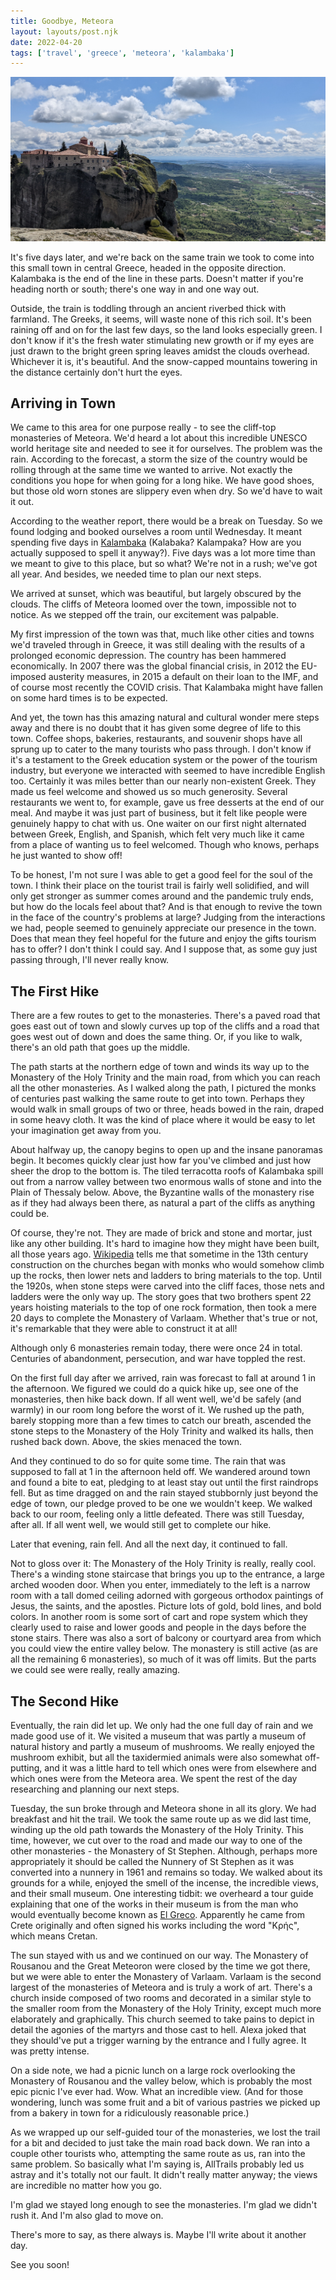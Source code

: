 ```yaml
---
title: Goodbye, Meteora
layout: layouts/post.njk
date: 2022-04-20
tags: ['travel', 'greece', 'meteora', 'kalambaka']
---
```


![Monastery of the Holy Trinity at Meteora](/_images/meteora.png)

It's five days later, and we're back on the same train we took to come into this small town in central Greece, headed in
the opposite direction. Kalambaka is the end of the line in these parts. Doesn't matter if you're heading north or
south; there's one way in and one way out.

Outside, the train is toddling through an ancient riverbed thick with farmland. The Greeks, it seems, will waste none of
this rich soil. It's been raining off and on for the last few days, so the land looks especially green. I don't know if
it's the fresh water stimulating new growth or if my eyes are just drawn to the bright green spring leaves amidst the
clouds overhead. Whichever it is, it's beautiful. And the snow-capped mountains towering in the distance certainly don't
hurt the eyes.

## Arriving in Town

We came to this area for one purpose really - to see the cliff-top monasteries of Meteora. We'd heard a lot about this
incredible UNESCO world heritage site and needed to see it for ourselves. The problem was the rain. According to the
forecast, a storm the size of the country would be rolling through at the same time we wanted to arrive. Not exactly the
conditions you hope for when going for a long hike. We have good shoes, but those old worn stones are slippery even when
dry. So we'd have to wait it out.

According to the weather report, there would be a break on Tuesday. So we found lodging and booked ourselves a room
until Wednesday. It meant spending five days in [Kalambaka](https://en.wikipedia.org/wiki/Kalabaka) (Kalabaka?
Kalampaka? How are you actually supposed to spell it anyway?). Five days was a lot more time than we meant to give to
this place, but so what? We're not in a rush; we've got all year. And besides, we needed time to plan our next steps.

We arrived at sunset, which was beautiful, but largely obscured by the clouds. The cliffs of Meteora loomed over the
town, impossible not to notice. As we stepped off the train, our excitement was palpable.

My first impression of the town was that, much like other cities and towns we'd traveled through in Greece, it was still
dealing with the results of a prolonged economic depression. The country has been hammered economically. In 2007 there
was the global financial crisis, in 2012 the EU-imposed austerity measures, in 2015 a default on their loan to the IMF,
and of course most recently the COVID crisis. That Kalambaka might have fallen on some hard times is to be expected.

And yet, the town has this amazing natural and cultural wonder mere steps away and there is no doubt that it has
given some degree of life to this town. Coffee shops, bakeries, restaurants, and souvenir shops have all sprung up to
cater to the many tourists who pass through. I don't know if it's a testament to the Greek education system or the power
of the tourism industry, but everyone we interacted with seemed to have incredible English too. Certainly it was miles
better than our nearly non-existent Greek. They made us feel welcome and showed us so much generosity. Several
restaurants we went to, for example, gave us free desserts at the end of our meal. And maybe it was just part of
business, but it felt like people were genuinely happy to chat with us. One waiter on our first night alternated between
Greek, English, and Spanish, which felt very much like it came from a place of wanting us to feel welcomed. Though who
knows, perhaps he just wanted to show off!

To be honest, I'm not sure I was able to get a good feel for the soul of the town. I think their place on the tourist
trail is fairly well solidified, and will only get stronger as summer comes around and the pandemic truly ends, but how
do the locals feel about that? And is that enough to revive the town in the face of the country's problems at large?
Judging from the interactions we had, people seemed to genuinely appreciate our presence in the town. Does that mean
they feel hopeful for the future and enjoy the gifts tourism has to offer? I don't think I could say. And I suppose
that, as some guy just passing through, I'll never really know.

## The First Hike

There are a few routes to get to the monasteries. There's a paved road that goes east out of town and slowly curves up
top of the cliffs and a road that goes west out of down and does the same thing. Or, if you like to walk, there's an old
path that goes up the middle.

The path starts at the northern edge of town and winds its way up to the Monastery of the Holy Trinity and the main
road, from which you can reach all the other monasteries. As I walked along the path, I pictured the monks of centuries
past walking the same route to get into town. Perhaps they would walk in small groups of two or three, heads bowed in
the rain, draped in some heavy cloth. It was the kind of place where it would be easy to let your imagination get away
from you.

About halfway up, the canopy begins to open up and the insane panoramas begin. It becomes quickly clear just how far
you've climbed and just how sheer the drop to the bottom is. The tiled terracotta roofs of Kalambaka spill out from a
narrow valley between two enormous walls of stone and into the Plain of Thessaly below. Above, the Byzantine walls of
the monastery rise as if they had always been there, as natural a part of the cliffs as anything could be.

Of course, they're not. They are made of brick and stone and mortar, just like any other building. It's hard to imagine
how they might have been built, all those years ago. [Wikipedia](https://en.wikipedia.org/wiki/Meteora#The_Monasteries_of_Meteora)
tells me that sometime in the 13th century construction on the churches began with monks who would somehow climb up the
rocks, then lower nets and ladders to bring materials to the top. Until the 1920s, when stone steps were carved into the
cliff faces, those nets and ladders were the only way up. The story goes that two brothers spent 22 years hoisting
materials to the top of one rock formation, then took a mere 20 days to complete the Monastery of Varlaam. Whether
that's true or not, it's remarkable that they were able to construct it at all!

Although only 6 monasteries remain today, there were once 24 in total. Centuries of abandonment, persecution, and war
have toppled the rest.

On the first full day after we arrived, rain was forecast to fall at around 1 in the afternoon. We figured we could do a
quick hike up, see one of the monasteries, then hike back down. If all went well, we'd be safely (and warmly) in our
room long before the worst of it. We rushed up the path, barely stopping more than a few times to catch our breath,
ascended the stone steps to the Monastery of the Holy Trinity and walked its halls, then rushed back down. Above, the
skies menaced the town.

And they continued to do so for quite some time. The rain that was supposed to fall at 1 in the afternoon held off. We
wandered around town and found a bite to eat, pledging to at least stay out until the first raindrops fell. But as time
dragged on and the rain stayed stubbornly just beyond the edge of town, our pledge proved to be one we wouldn't keep. We
walked back to our room, feeling only a little defeated. There was still Tuesday, after all. If all went well, we would
still get to complete our hike.

Later that evening, rain fell. And all the next day, it continued to fall.

Not to gloss over it: The Monastery of the Holy Trinity is really, really cool. There's a winding stone staircase that
brings you up to the entrance, a large arched wooden door. When you enter, immediately to the left is a narrow room with
a tall domed ceiling adorned with gorgeous orthodox paintings of Jesus, the saints, and the apostles. Picture lots of
gold, bold lines, and bold colors. In another room is some sort of cart and rope system which they clearly used to raise
and lower goods and people in the days before the stone stairs. There was also a sort of balcony or courtyard area from
which you could view the entire valley below. The monastery is still active (as are all the remaining 6 monasteries), so
much of it was off limits. But the parts we could see were really, really amazing.

## The Second Hike

Eventually, the rain did let up. We only had the one full day of rain and we made good use of it. We visited a museum
that was partly a museum of natural history and partly a museum of mushrooms. We really enjoyed the mushroom exhibit,
but all the taxidermied animals were also somewhat off-putting, and it was a little hard to tell which ones were from
elsewhere and which ones were from the Meteora area. We spent the rest of the day researching and planning our next
steps.

Tuesday, the sun broke through and Meteora shone in all its glory. We had breakfast and hit the trail. We took the same
route up as we did last time, winding up the old path towards the Monastery of the Holy Trinity. This time, however, we
cut over to the road and made our way to one of the other monasteries - the Monastery of St Stephen. Although, perhaps
more appropriately it should be called the Nunnery of St Stephen as it was converted into a nunnery in 1961 and remains
so today. We walked about its grounds for a while, enjoyed the smell of the incense, the incredible views, and their
small museum. One interesting tidbit: we overheard a tour guide explaining that one of the works in their museum is from
the man who would eventually become known as [El Greco](https://en.wikipedia.org/wiki/El_Greco). Apparently he came from
Crete originally and often signed his works including the word "Κρής", which means Cretan.

The sun stayed with us and we continued on our way. The Monastery of Rousanou and the Great Meteoron were closed by the
time we got there, but we were able to enter the Monastery of Varlaam. Varlaam is the second largest of the monasteries
of Meteora and is truly a work of art. There's a church inside composed of two rooms and decorated in a similar style to
the smaller room from the Monastery of the Holy Trinity, except much more elaborately and graphically. This church
seemed to take pains to depict in detail the agonies of the martyrs and those cast to hell. Alexa joked that they
should've put a trigger warning by the entrance and I fully agree. It was pretty intense.

On a side note, we had a picnic lunch on a large rock overlooking the Monastery of Rousanou and the valley below, which
is probably the most epic picnic I've ever had. Wow. What an incredible view. (And for those wondering, lunch was some
fruit and a bit of various pastries we picked up from a bakery in town for a ridiculously reasonable price.)

As we wrapped up our self-guided tour of the monasteries, we lost the trail for a bit and decided to just take the main
road back down. We ran into a couple other tourists who, attempting the same route as us, ran into the same problem. So
basically what I'm saying is, AllTrails probably led us astray and it's totally not our fault. It didn't really matter
anyway; the views are incredible no matter how you go.

I'm glad we stayed long enough to see the monasteries. I'm glad we didn't rush it. And I'm also glad to move on.

There's more to say, as there always is. Maybe I'll write about it another day.

See you soon!
